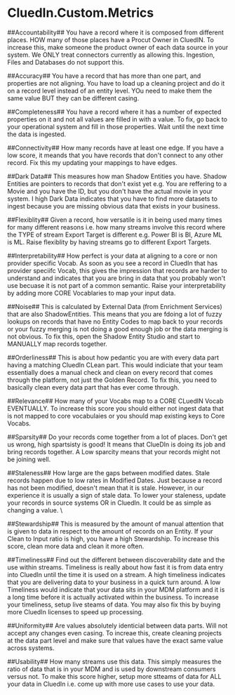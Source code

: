# CluedIn.Custom.Metrics

##Accountability##
You have a record where it is composed from different places. HOW many of those places have a Procut Owner in CluedIN. To increase this, make someone the product owner of each data source in your system. We ONLY treat connectors currently as allowing this. Ingestion, Files and Databases do not support this. 

##Accuracy##
You have a record that has more than one part, and properties are not aligning. You have to load up a cleaning project and do it on a record level instead of an entity level. YOu need to make them the same value BUT they can be different casing.

##Completeness##
You have a record where it has a number of expected properties on it and not all values are filled in with a value. To fix, go back to your operational system and fill in those properties. Wait until the next time the data is ingested.

##Connectivity##
How many records have at least one edge. If you have a low score, it meands that you have records that don't connect to any other record. Fix this my updating your mappings to have edges. 

##Dark Data##
This measures how man Shadow Entities you have. Shadow Entities are pointers to records that don't exist yet e.g. You are reffering to a Movie and you have the ID, but you don't have the actual movie in your system. I high Dark Data indicates that you have to find more datasets to ingest because you are missing obvious data that exists in your business. 

##Flexiblity##
Given a record, how versatile is it in being used many times for many different reasons i.e. how many streams involve this record where the TYPE of stream Export Target is different e.g. Power BI is BI, Azure ML is ML. Raise flexiblity by having streams go to different Export Targets. 

##Interpretability##
How perfect is your data at aligning to a core or non provider specific Vocab. As soon as you see a record in CluedIn that has provider speciifc Vocab, this gives the impression that records are harder to understand and indicates that you are bring in data that you probably won't use becuase it is not part of a common semantic. Raise your interpretability by adding more CORE Vocablaries to map your input data. 

##Noise##
This is calculated by External Data (from Enrichment Services) that are also ShadowEntities. This means that you are fdoing a lot of fuzzy lookups on records that have no Entity Codes to map back to your records or your fuzzy merging is not doing a good enough job or the data merging is not obvious. To fix this, open the Shadow Entity Studio and start to MANUALLY map records together. 

##Orderliness##
This is about how pedantic you are with every data part having a matching CluedIn CLean part. This would indiciate that your team essentially does a manual check and clean on every record that comes through the platform, not just the Golden Record. To fix this, you need to basically clean every data part that has ever come through. 

##Relevance##
How many of your Vocabs map to a CORE CLuedIN Vocab EVENTUALLY. To increase this score you should either not ingest data that is not mapped to core vocabulaies or you should map existing keys to Core Vocabs. 

##Sparsity##
Do your records come together from a lot of places. Don't get us wrong, high spartsisty is good! It means that ClueDIn is doing its job and bring records together. A Low sparcity means that your records might not be joining well. 

##Staleness##
How large are the gaps between modified dates. Stale records happen due to low rates in Modified Dates. Just because a record has not been modified, doesn't mean that it is stale. However, in our experience it is usually a sign of stale data. To lower your staleness, update your records in source systems OR in CluedIn. It could be as simple as changing a value. \

##Stewardship##
This is measured by the amount of manual attention that is given to data in respect to the amount of records on an Entity. If your Clean to Input ratio is high, you have a high Stewardship. To increase this score, clean more data and clean it more often. 

##Timeliness##
Find out the different between discoverability date and the use within streams. Timeliness is really about how fast it is from data entry into CluedIn until the time it is used on a stream. A high timeliness indicates that you are delivering data to your business in a quick turn around. A low Timeliness would indicate that your data sits in your MDM platform and it is a long time before it is actually activated within the business. To increase your timeliness, setup live steams of data. You may also fix this by buying more CluedIn licenses to speed up processing.

##Uniformity##
Are values absolutely identicial between data parts. Will not accept any changes even casing. To increae this, create cleaning projects at the data part level and make sure that values have the exact same value across systems. 

##Usability##
How many streams use this data. This simply measures the ratio of data that is in your MDM and is used by downstream consumers versus not. To make this score higher, setup more stteams of data for ALL your data in CluedIn i.e. come up with more use cases to use your data. 
